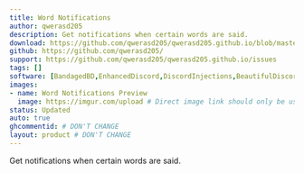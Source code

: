 ```yaml
---
title: Word Notifications
author: qwerasd205
description: Get notifications when certain words are said.
download: https://github.com/qwerasd205/qwerasd205.github.io/blob/master/WordNotifications.plugin.js
github: https://github.com/qwerasd205/
support: https://github.com/qwerasd205/qwerasd205.github.io/issues
tags: []
software: [BandagedBD,EnhancedDiscord,DiscordInjections,BeautifulDiscord,BetterDiscord]
images:
- name: Word Notifications Preview
  image: https://imgur.com/upload # Direct image link should only be used here. Imgur isn't required but if it isn't used then further inspection will happen
status: Updated
auto: true
ghcommentid: # DON'T CHANGE
layout: product # DON'T CHANGE
---
```

Get notifications when certain words are said.